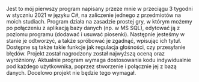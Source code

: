 Jest to mój pierwszy program napisany przeze mnie w przeciągu 3 tygodni w styczniu 2021 w języku C#, na zaliczenie jednego z przedmiotów na moich studiach. Program działa na zasadzie prostej gry, w którym możemy po połączeniu z aplikacją bazy danych (np. w MS SQL), edytować ją z poziomu programu (dodawać i usuwać piosenki). Następnie jesteśmy w stanie je odtworzyć, a także spróbować je zgadnąć, wpisując ich tytuł. Dostępne są także takie funkcje jak regulacja głośności, czy przesyłanie błędów. Projekt został nagrodzony został najwyższą oceną oraz wyróżniony. Aktualnie program wymaga dostosowania kodu indywidualnie pod każdego użytkownika, poprzez stworzenie i połącznie jej z bazą danych. Docelowo projekt nie będzie tego wymagał.
